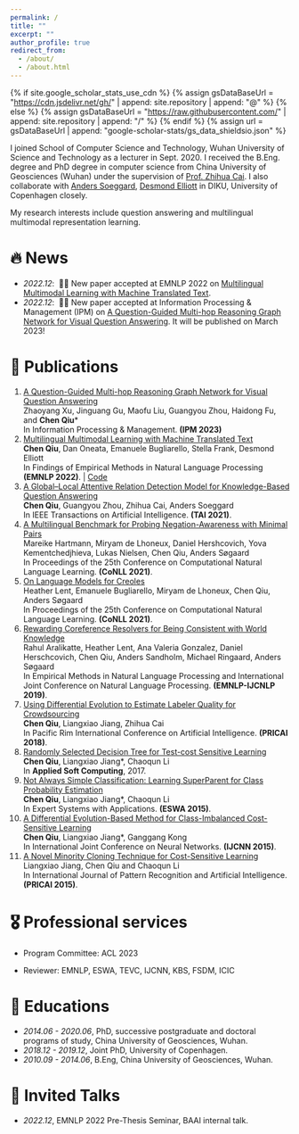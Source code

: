 ```yaml
---
permalink: /
title: ""
excerpt: ""
author_profile: true
redirect_from: 
  - /about/
  - /about.html
---
```


{% if site.google_scholar_stats_use_cdn %}
{% assign gsDataBaseUrl = "https://cdn.jsdelivr.net/gh/" | append: site.repository | append: "@" %}
{% else %}
{% assign gsDataBaseUrl = "https://raw.githubusercontent.com/" | append: site.repository | append: "/" %}
{% endif %}
{% assign url = gsDataBaseUrl | append: "google-scholar-stats/gs_data_shieldsio.json" %}

<span class='anchor' id='about-me'></span>

I joined School of Computer Science and Technology, Wuhan University of Science and Technology as a lecturer in Sept. 2020. I received the B.Eng. degree and PhD degree in computer science from 
China University of Geosciences (Wuhan) under the supervision of [Prof. Zhihua Cai](https://grzy.cug.edu.cn/caizhihua/en/index/22178/list/index.htm). I also collaborate
with [Anders Soeggard](https://anderssoegaard.github.io/), [Desmond Elliott](https://elliottd.github.io/index.html) in DIKU, University of Copenhagen closely.

My research interests include question answering and multilingual multimodal representation learning. 

# 🔥 News
- *2022.12*: &nbsp;🎉🎉 New paper accepted at EMNLP 2022 on [Multilingual Multimodal Learning with Machine Translated Text](https://paperswithcode.com/paper/multilingual-multimodal-learning-with-machine).
- *2022.12*: &nbsp;🎉🎉 New paper accepted at Information Processing & Management (IPM) on [A Question-Guided Multi-hop Reasoning Graph Network for
Visual Question Answering](https://www.sciencedirect.com/science/article/abs/pii/S0306457322003089). It will be published on March 2023!  

# 📝 Publications 

1. [A Question-Guided Multi-hop Reasoning Graph Network for
Visual Question Answering](https://www.sciencedirect.com/science/article/abs/pii/S0306457322003089) <br> Zhaoyang Xu, Jinguang Gu, Maofu Liu, Guangyou Zhou, Haidong Fu, and **Chen Qiu*** 
<br> In Information Processing & Management. **(IPM 2023)** 
2. [Multilingual Multimodal Learning with Machine Translated Text](https://paperswithcode.com/paper/multilingual-multimodal-learning-with-machine)
<br> **Chen Qiu**, Dan Oneata, Emanuele Bugliarello, Stella Frank, Desmond Elliott 
<br> In Findings of Empirical Methods in Natural Language Processing **(EMNLP 2022)**. | [Code](https://github.com/danoneata/td-mml)
3. [A Global–Local Attentive Relation Detection Model for Knowledge-Based Question Answering](https://ieeexplore.ieee.org/document/9392350)
<br> **Chen Qiu**, Guangyou Zhou, Zhihua Cai, Anders Soeggard
<br> In IEEE Transactions on Artificial Intelligence. **(TAI 2021)**.
4. [A Multilingual Benchmark for Probing Negation-Awareness with Minimal Pairs](https://aclanthology.org/2021.conll-1.19/)
<br> Mareike Hartmann, Miryam de Lhoneux, Daniel Hershcovich, Yova Kementchedjhieva, Lukas Nielsen, Chen Qiu, Anders Søgaard
<br> In Proceedings of the 25th Conference on Computational Natural Language Learning. **(CoNLL 2021)**.
5. [On Language Models for Creoles](https://aclanthology.org/2021.conll-1.5/)
<br> Heather Lent, Emanuele Bugliarello, Miryam de Lhoneux, Chen Qiu, Anders Søgaard
<br> In Proceedings of the 25th Conference on Computational Natural Language Learning. **(CoNLL 2021)**.
6. [Rewarding Coreference Resolvers for Being Consistent with World Knowledge](https://aclanthology.org/D19-1118/)
<br> Rahul Aralikatte, Heather Lent, Ana Valeria Gonzalez, Daniel Herschcovich, Chen Qiu, Anders Sandholm, Michael Ringaard, Anders Søgaard
<br> In Empirical Methods in Natural Language Processing and International Joint Conference on Natural Language Processing. **(EMNLP-IJCNLP 2019)**.
7. [Using Differential Evolution to Estimate Labeler Quality for Crowdsourcing](https://link.springer.com/chapter/10.1007/978-3-319-97310-4_19)
<br> **Chen Qiu**, Liangxiao Jiang, Zhihua Cai
<br> In Pacific Rim International Conference on Artificial Intelligence. **(PRICAI 2018)**.
8. [Randomly Selected Decision Tree for Test-cost Sensitive Learning](https://www.sciencedirect.com/science/article/abs/pii/S1568494616306767)
<br> **Chen Qiu**, Liangxiao Jiang*, Chaoqun Li
<br> In **Applied Soft Computing**, 2017.
9. [Not Always Simple Classification: Learning SuperParent for Class Probability Estimation](https://www.sciencedirect.com/science/article/abs/pii/S0957417415001566)
<br> **Chen Qiu**, Liangxiao Jiang*, Chaoqun Li
<br> In Expert Systems with Applications. **(ESWA 2015)**.
10. [A Differential Evolution-Based Method for Class-Imbalanced Cost-Sensitive Learning](https://ieeexplore.ieee.org/document/7280419)
<br> **Chen Qiu**, Liangxiao Jiang*, Ganggang Kong
<br> In International Joint Conference on Neural Networks. **(IJCNN 2015)**.
11. [A Novel Minority Cloning Technique for Cost-Sensitive Learning](https://www.worldscientific.com/doi/10.1142/S0218001415510040)
<br> Liangxiao Jiang, Chen Qiu and Chaoqun Li
<br> In International Journal of Pattern Recognition and Artificial Intelligence. **(PRICAI 2015)**.

# 🎖 Professional services

- Program Committee: ACL 2023

- Reviewer: EMNLP, ESWA, TEVC, IJCNN, KBS, FSDM, ICIC

# 📖 Educations
- *2014.06 - 2020.06*, PhD, successive postgraduate and doctoral programs of study, China University of Geosciences, Wuhan.
- *2018.12 - 2019.12*, Joint PhD, University of Copenhagen. 
- *2010.09 - 2014.06*, B.Eng, China University of Geosciences, Wuhan.

# 💬 Invited Talks
- *2022.12*, EMNLP 2022 Pre-Thesis Seminar, BAAI internal talk.

